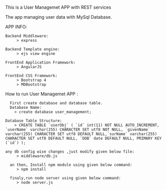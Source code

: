 This is a User Managemet APP with REST services

The app managing user data with  MySql Database.

APP INFO:

	Backend Middleware:
	     > express

	Backend Template engine:
	     > ejs view engine

	FrontEnd Application Framework:
	     > AngularJS

	FrontEnd CSS Framework:
	     > Bootstrap 4
	     > MDBootstrap

How to run User Managemet APP :

	  First create database and database table.
	  Database Name:
        > create database user_management;

    Database Table Structure:
        > CREATE TABLE `userObj` ( `id` int(11) NOT NULL AUTO_INCREMENT, `userName` varchar(255) CHARACTER SET utf8 NOT NULL, `givenName` varchar(255) CHARACTER SET utf8 DEFAULT NULL,`surName` varchar(255) CHARACTER SET utf8 DEFAULT NULL, `DOB` date DEFAULT NULL, PRIMARY KEY (`id`) );

    any db config wise changes ,just modify given below file:
         > middleware/db.js

	  an then, Install npm module using given below command:
	     > npm install

	  finaly,run node server using given below command:
	     > node server.js

